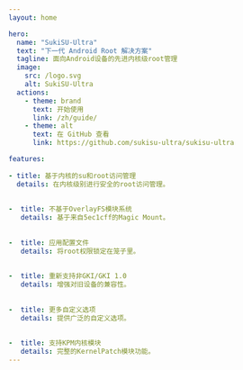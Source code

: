 ```yaml
---
layout: home

hero:
  name: "SukiSU-Ultra"
  text: "下一代 Android Root 解决方案"
  tagline: 面向Android设备的先进内核级root管理
  image:
    src: /logo.svg
    alt: SukiSU-Ultra
  actions:
    - theme: brand
      text: 开始使用
      link: /zh/guide/
    - theme: alt
      text: 在 GitHub 查看
      link: https://github.com/sukisu-ultra/sukisu-ultra

features:
  
- title: 基于内核的su和root访问管理
  details: 在内核级别进行安全的root访问管理。
  
  
-  title: 不基于OverlayFS模块系统
   details: 基于来自5ec1cff的Magic Mount。
  
  
-  title: 应用配置文件
   details: 将root权限锁定在笼子里。
  
  
-  title: 重新支持非GKI/GKI 1.0
   details: 增强对旧设备的兼容性。
  
  
-  title: 更多自定义选项
   details: 提供广泛的自定义选项。
  
  
-  title: 支持KPM内核模块
   details: 完整的KernelPatch模块功能。
---
```

